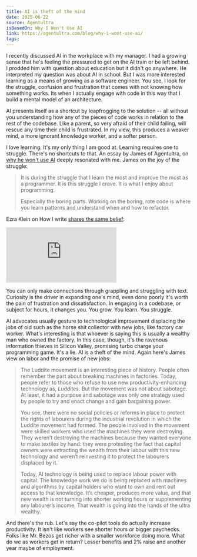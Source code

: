 ```yaml
---
title: AI is theft of the mind
date: 2025-06-22
source: Agentultra
isBasedOn: Why I Won't Use AI
link: https://agentultra.com/blog/why-i-wont-use-ai/
tags:
---
```

I recently discussed AI in the workplace with my manager. I had a growing sense that he's feeling the pressured to get on the AI train or be left behind. I prodded him with question about education but it didn't go anywhere. He interpreted my question was about AI in school. But I was more interested learning as a means of growing as a software engineer. You see, I look for the struggle, confusion and frustration that comes with not knowing how something works. Its when I actually engage with code in this way that I build a mental model of an architecture.

AI presents itself as a shortcut by leapfrogging to the solution -- all without you understanding how any of the pieces of code works in relation to the rest of the codebase. Like a parent, so very afraid of their child failing, will rescue any time their child is frustrated. In my view, this produces a weaker mind, a more ignorant knowledge worker, and a softer person.  

I love learning. It's my only thing I am good at. Learning requires one to struggle. There's no shortcuts to that. An essay by James of Agentultra, on [why he won't use AI](https://agentultra.com/blog/why-i-wont-use-ai/) deeply resonated with me. James on the joy of the struggle:

> It is during the struggle that I learn the most and improve the most as a programmer. It is this struggle I crave. It is what I enjoy about programming.
> 
> Especially the boring parts. Working on the boring, rote code is where you learn patterns and understand when and how to refactor.

Ezra Klein on How I write [shares the same belief](https://open.substack.com/pub/howiwrite/p/ezra-klein-the-case-against-writing?utm_campaign=post&utm_medium=web&t=2662.1&d=44.0):

<div class="embed-container">
<iframe src="https://www.youtube.com/embed/smb7hy6KufQ?si=eQX5IaWKIKaGhbZJ&amp;start=2646" title="YouTube video player" frameborder="0" allow="accelerometer; autoplay; clipboard-write; encrypted-media; gyroscope; picture-in-picture; web-share" referrerpolicy="strict-origin-when-cross-origin" allowfullscreen></iframe>
</div>

You can only make connections through grappling and struggling with text. Curiosity is the driver in expanding one's mind, even done poorly it's worth the pain of frustration and dissatisfaction. In engaging in a codebase, or subject for hours, it changes you. You grow. You learn. You struggle.

AI advocates usually gesture to technological improvement displacing the jobs of old such as the horse shit collector with new jobs, like factory car worker. What's interesting is that whoever is saying this is usually a wealthy man who owned the factory. In this case, though, it's the ravenous information thieves in Silicon Valley, promising turbo charge your programming game. It's a lie. AI is a theft of the mind. Again here's James view on labor and the promise of new jobs: 

> The Luddite movement is an interesting piece of history. People often remember the part about breaking machines in factories. Today, people refer to those who refuse to use new productivity-enhancing technology as, _Luddites_. But the movement was not about sabotage. At least, it had a purpose and sabotage was only one strategy used by people to try and enact change and gain bargaining power.
> 
> You see, there were no social policies or reforms in place to protect the rights of labourers during the industrial revolution in which the Luddite movement had formed. The people involved in the movement were skilled workers who used the machines they were destroying. They weren’t destroying the machines because they wanted everyone to make textiles by hand: they were protesting the fact that capital owners were extracting the wealth from their labour with this new technology and weren’t reinvesting it to protect the labourers displaced by it.
> 
> Today, AI technology is being used to replace labour power with capital. The knowledge work we do is being replaced with machines and algorithms by capital holders who want to own and rent out access to that knowledge. It’s cheaper, produces more value, and that new wealth is not turning into shorter working hours or supplementing any labourer’s income. That wealth is going into the hands of the ultra wealthy.

And there's the rub. Let's say the co-pilot tools do actually increase productivity. It isn't like workers see shorter hours or bigger paychecks. Folks like Mr. Bezos get richer with a smaller workforce doing more. What do we as workers get in return? Lesser benefits and 2% raise and another year maybe of employment.

